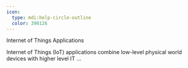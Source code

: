 ```yaml
---
icon:
  type: mdi:help-circle-outline
  color: 398126
---
```


Internet of Things Applications

Internet of Things (IoT) applications combine low-level physical world devices with higher level IT  ... 
